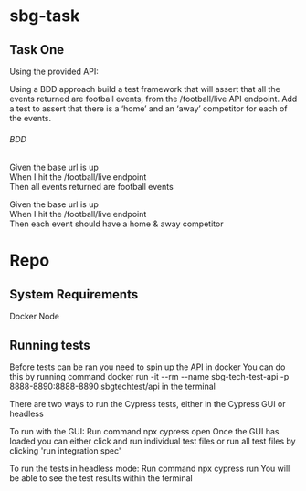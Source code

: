 # sbg-task
## Task One
Using the provided API:<br />

Using a BDD approach build a test framework that will assert that all the events returned are football events, from the /football/live API endpoint.
Add a test to assert that there is a ‘home’ and an ‘away’ competitor for each of the events.


###### BDD
Given the base url is up<br />
When I hit the /football/live endpoint<br />
Then all events returned are football events<br />

Given the base url is up<br />
When I hit the /football/live endpoint<br />
Then each event should have a home & away competitor<br />

# Repo
## System Requirements
Docker
Node

## Running tests
Before tests can be ran you need to spin up the API in docker
You can do this by running command docker run -it --rm --name sbg-tech-test-api -p 8888-8890:8888-8890 sbgtechtest/api in the terminal

There are two ways to run the Cypress tests, either in the Cypress GUI or headless

To run with the GUI:
Run command npx cypress open
Once the GUI has loaded you can either click and run individual test files or run all test files by clicking 'run integration spec'

To run the tests in headless mode:
Run command npx cypress run
You will be able to see the test results within the terminal

